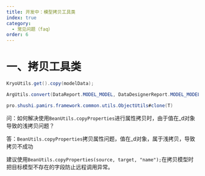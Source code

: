 ```yaml
---
title: 开发中：模型拷贝工具类
index: true
category:
  - 常见问题（faq）
order: 6
---
```

# 一、拷贝工具类
```java
KryoUtils.get().copy(modelData);

ArgUtils.convert(DataReport.MODEL_MODEL, DataDesignerReport.MODEL_MODEL, report);

pro.shushi.pamirs.framework.common.utils.ObjectUtils#clone(T)
```

问：如何解决使用`BeanUtils.copyProperties`进行属性拷贝时，由于值在_d对象导致的浅拷贝问题？

答：`BeanUtils.copyProperties`拷贝属性问题，值在_d对象，属于浅拷贝，导致拷贝不成功

建议使用`BeanUtils.copyProperties(source, target, "name");`在拷贝模型时把目标模型不存在的字段防止远程调用异常。




